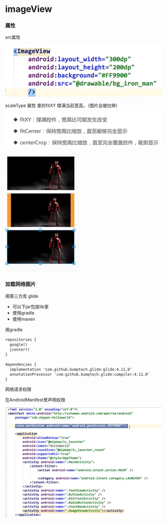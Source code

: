 # imageView

### 属性

src属性

![](.gitbook/assets/image%20%2828%29.png)

scaleType 属性 里的fitXY 撑满当前宽高，（图片会被拉伸）

![](.gitbook/assets/image%20%2825%29.png)

![](.gitbook/assets/image%20%2827%29.png)

### 加载网络图片

用第三方库 glide

* 可以下jar包放lib里
* 使用gradle
* 使用maven

用gradle

```text
repositories {
  google()
  jcenter()
}

dependencies {
  implementation 'com.github.bumptech.glide:glide:4.11.0'
  annotationProcessor 'com.github.bumptech.glide:compiler:4.11.0'
}
```

网络请求权限

在AndroidManifest里声明权限

![](.gitbook/assets/image%20%2831%29.png)

